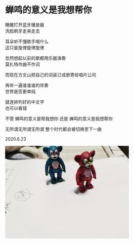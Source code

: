 
<!--more-->
# **蝉鸣的意义是我想帮你**

睡醒打开蓝牙播放器<br/>洗脸刷牙走来走去<br/>

耳朵听不懂歌手唱什么<br/>这只是旋律旋律旋律<br/>

忽然想起以前的歌都用乐器演奏<br/>莫扎特作曲不作词<br/>

而现在方文山把自己的词装订成册寄给唱片公司<br/> 

再听一遍谁谁谁的伴奏<br/>世界是否更单纯<br/>

就连排列好的中文字<br/>也可以看错<br/> 

不管  蝉鸣的意义是帮我想你 还是 蝉鸣的意义是我想帮你<br/>

无所谓无所谓无所谓  整个时代都会被切换至下一曲<br/>

2020.6.23<br/>

<img src="/notes/20200623_2.jpg" width = "400" height = "300"/>